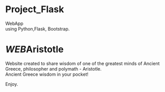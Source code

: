 # Project_Flask
WebApp <br> using Python,Flask, Bootstrap.
## <h1><em> WEB</em>Aristotle</h1>
Website created to share wisdom of one of the greatest minds of Ancient Greece, philosopher and polymath - Aristotle.<br>
Ancient Greece wisdom in your pocket!

Enjoy.
